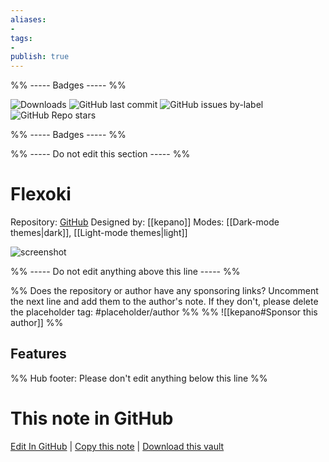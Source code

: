 ```yaml
---
aliases:
- 
tags: 
- 
publish: true
---
```


%% ----- Badges ----- %%

![Downloads](https://img.shields.io/badge/downloads-13233-573E7A?style=for-the-badge&logo=)
![GitHub last commit](https://img.shields.io/github/last-commit/kepano/flexoki-obsidian?color=573E7A&label=last%20update&logo=github&style=for-the-badge)
![GitHub issues by-label](https://img.shields.io/github/issues/kepano/flexoki-obsidian/help%20wanted?color=573E7A&logo=github&style=for-the-badge) 
![GitHub Repo stars](https://img.shields.io/github/stars/kepano/flexoki-obsidian?color=573E7A&logo=github&style=for-the-badge)

%% ----- Badges ----- %%

%% ----- Do not edit this section ----- %%

# Flexoki

Repository: [GitHub](https://github.com/kepano/flexoki-obsidian)
Designed by: [[kepano]]
Modes: [[Dark-mode themes|dark]], [[Light-mode themes|light]]



![screenshot](https://github.com/kepano/flexoki-obsidian/raw/HEAD/cover-small.png)

%% ----- Do not edit anything above this line ----- %% 

%% Does the repository or author have any sponsoring links? Uncomment the next line and add them to the author's note. If they don't, please delete the placeholder tag: #placeholder/author %%
%% ![[kepano#Sponsor this author]] %%


## Features



%% Hub footer: Please don't edit anything below this line %%

# This note in GitHub

<span class="git-footer">[Edit In GitHub](https://github.dev/obsidian-community/obsidian-hub/blob/main/02%20-%20Community%20Expansions/02.05%20All%20Community%20Expansions/Themes/Flexoki.md "git-hub-edit-note") | [Copy this note](https://raw.githubusercontent.com/obsidian-community/obsidian-hub/main/02%20-%20Community%20Expansions/02.05%20All%20Community%20Expansions/Themes/Flexoki.md "git-hub-copy-note") | [Download this vault](https://github.com/obsidian-community/obsidian-hub/archive/refs/heads/main.zip "git-hub-download-vault") </span>
